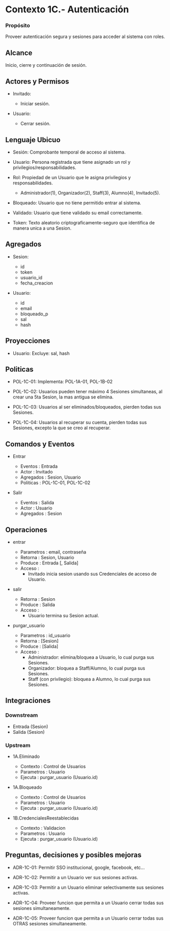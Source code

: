 # Contexto 1C.- Autenticación

### Propósito

Proveer autenticación segura y sesiones para acceder al sistema con roles.


## Alcance

Inicio, cierre y continuación de sesión.


## Actores y Permisos

- Invitado:
  - Iniciar sesión.

- Usuario:
  - Cerrar sesión.


## Lenguaje Ubicuo

- Sesión:
Comprobante temporal de acceso al sistema.

- Usuario:
Persona registrada que tiene asignado un rol y privilegios/responsabilidades.

- Rol:
Propiedad de un Usuario que le asigna privilegios y responsabilidades.
  - Administrador(1), Organizador(2), Staff(3), Alumno(4), Invitado(5).

- Bloqueado:
Usuario que no tiene permitido entrar al sistema.

- Validado:
Usuario que tiene validado su email correctamente.

- Token:
Texto aleatorio criptograficamente-seguro que identifica de manera unica a una Sesion.


## Agregados

- Sesion:
  - id
  - token
  - usuario_id
  - fecha_creacion

- Usuario:
  - id
  - email
  - bloqueado_p
  - sal
  - hash


## Proyecciones

- Usuario:
Excluye: sal, hash


## Politicas

- POL-1C-01:
Implementa: POL-1A-01, POL-1B-02

- POL-1C-02:
Usuarios pueden tener máximo 4 Sesiones simultaneas, al crear una 5ta Sesion, la mas antigua se elimina.

- POL-1C-03:
Usuarios al ser eliminados/bloqueados, pierden todas sus Sesiones.

- POL-1C-04:
Usuarios al recuperar su cuenta, pierden todas sus Sesiones, excepto la que se creo al recuperar.


## Comandos y Eventos

- Entrar
  - Eventos   : Entrada
  - Actor     : Invitado
  - Agregados : Sesion, Usuario
  - Politicas : POL-1C-01, POL-1C-02

- Salir
  - Eventos   : Salida
  - Actor     : Usuario
  - Agregados : Sesion


## Operaciones

- entrar
  - Parametros : email, contraseña
  - Retorna    : Sesion, Usuario
  - Produce    : Entrada [, Salida]
  - Acceso     :
      - Invitado inicia sesion usando sus Credenciales de acceso de Usuario.

- salir
  - Retorna : Sesion
  - Produce : Salida
  - Acceso  :
    - Usuario termina su Sesion actual.

- purgar_usuario
  - Parametros : id_usuario
  - Retorna    : [Sesion]
  - Produce    : [Salida]
  - Acceso     :
    - Administrador: elimina/bloquea a Usuario, lo cual purga sus Sesiones.
    - Organizador: bloquea a Staff/Alumno, lo cual purga sus Sesiones.
    - Staff (con privilegio): bloquea a Alumno, lo cual purga sus Sesiones.


## Integraciones

### Downstream

- Entrada (Sesion)
- Salida  (Sesion)

### Upstream

- 1A.Eliminado
  - Contexto   : Control de Usuarios
  - Parametros : Usuario
  - Ejecuta    : purgar_usuario (Usuario.id)

- 1A.Bloqueado
  - Contexto   : Control de Usuarios
  - Parametros : Usuario
  - Ejecuta    : purgar_usuario (Usuario.id)

- 1B.CredencialesReestablecidas
  - Contexto   : Validacion
  - Parametros : Usuario
  - Ejecuta    : purgar_usuario (Usuario.id)


## Preguntas, decisiones y posibles mejoras

- ADR-1C-01:
Permitir SSO institucional, google, facebook, etc...

- ADR-1C-02:
Permitir a un Usuario ver sus sesiones activas.

- ADR-1C-03:
Permitir a un Usuario eliminar selectivamente sus sesiones activas.

- ADR-1C-04:
Proveer funcion que permita a un Usuario cerrar todas sus sesiones simultaneamente.

- ADR-1C-05:
Proveer funcion que permita a un Usuario cerrar todas sus OTRAS sesiones simultaneamente.
